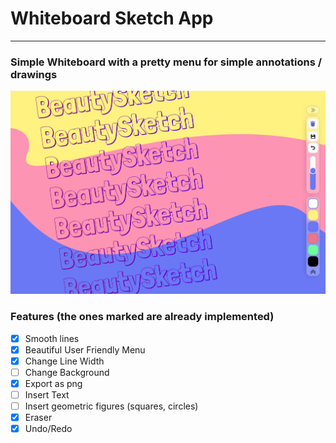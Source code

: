 # Whiteboard Sketch App

---

### Simple Whiteboard with a pretty menu for simple annotations / drawings

![](https://github.com/PropzSaladaz/whiteboard-sketch/blob/main/preview.png?raw=true)

### Features (the ones marked are already implemented)

- [x] Smooth lines
- [x] Beautiful User Friendly Menu
- [x] Change Line Width
- [ ] Change Background
- [x] Export as png
- [ ] Insert Text
- [ ] Insert geometric figures (squares, circles)
- [x] Eraser
- [x] Undo/Redo
